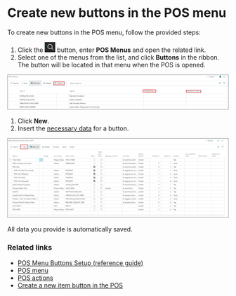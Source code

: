 # Create new buttons in the POS menu

To create new buttons in the POS menu, follow the provided steps:

1. Click the ![Lightbulb that opens the Tell Me feature](../../../images/Icons/Lightbulb_icon.png "Tell Me what you want to do") button, enter **POS Menus** and open the related link. 
2. Select one of the menus from the list, and click **Buttons** in the ribbon.    
   The button will be located in that menu when the POS is opened.

![ADDBUTTONS](../images/ADD%20BUTTONS.png)

1. Click **New**.
2. Insert the [necessary data](../reference/pos_menu_buttons.md) for a button.       

![NEWBUTTON](../images/NEW%20BUTTON.png)      

All data you provide is automatically saved. 

### Related links

- [POS Menu Buttons Setup (reference guide)](../reference/pos_menu_buttons.md)
- [POS menu](../explanation/POS_menu.md)
- [POS actions](../reference/pos_actions.md)
- [Create a new item button in the POS](Create_a_new_item_button_in_the_POS.md)